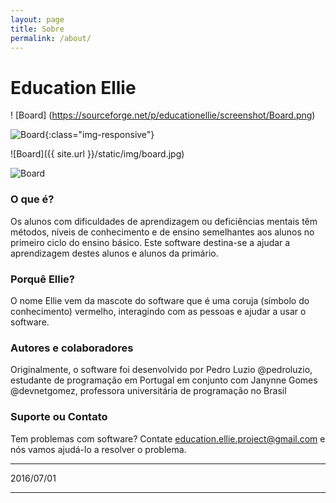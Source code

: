 ```yaml
---
layout: page
title: Sobre
permalink: /about/
---
```


# Education Ellie

! [Board] (https://sourceforge.net/p/educationellie/screenshot/Board.png)

![Board](https://sourceforge.net/p/educationellie/screenshot/Board.png){:class="img-responsive"}

![Board]({{ site.url }}/static/img/board.jpg)

![Board](EducationEllie/static/img/board.jpg)

### O que é?
Os alunos com dificuldades de aprendizagem ou deficiências mentais têm métodos, níveis de conhecimento e de ensino semelhantes aos alunos no primeiro ciclo do ensino básico. 
Este software destina-se a ajudar a aprendizagem destes alunos e alunos da primário.

### Porquê Ellie?
O nome Ellie vem da mascote do software que é uma coruja (símbolo do conhecimento) vermelho, interagindo com as pessoas e ajudar a usar o software.

### Autores e colaboradores
Originalmente, o software foi desenvolvido por Pedro Luzio @pedroluzio, estudante de programação em Portugal
em conjunto com Janynne Gomes @devnetgomez, professora universitária de programação no Brasil

### Suporte ou Contato
Tem problemas com software? Contate education.ellie.project@gmail.com e nós vamos ajudá-lo a resolver o problema.

***
2016/07/01
***
